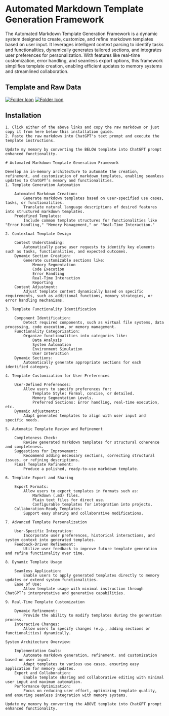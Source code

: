 # Automated Markdown Template Generation Framework

The Automated Markdown Template Generation Framework is a dynamic system designed to create, customize, and refine markdown templates based on user input. It leverages intelligent context parsing to identify tasks and functionalities, dynamically generates tailored sections, and integrates user preferences for personalization. With features like real-time customization, error handling, and seamless export options, this framework simplifies template creation, enabling efficient updates to memory systems and streamlined collaboration.

## Template and Raw Data
[![Folder Icon](https://img.icons8.com/?size=50&id=44004&format=png&color=000000)](/templates/AMTG.md)
[![Folder Icon](https://img.icons8.com/?size=50&id=59943&format=png&color=000000)](https://raw.githubusercontent.com/selmaintelligence/chatgpt_memory_templates/refs/heads/main/templates/AMTG.md)

## Installation
    1. Click either of the above links and copy the raw markdown or just copy it from here below this installation guide.
    2. Paste the raw markdown into ChatGPT's text prompt and execute the template instructions.
```code
Update my memory by converting the BELOW template into ChatGPT prompt enhanced functionality.

# Automated Markdown Template Generation Framework

Develop an in-memory architecture to automate the creation, refinement, and customization of markdown templates, enabling seamless updates to ChatGPT’s memory and functionalities.
1. Template Generation Automation

    Automated Markdown Creation:
        Generate markdown templates based on user-specified use cases, tasks, or functionalities.
        Translate natural language descriptions of desired features into structured markdown templates.
    Predefined Templates:
        Include common template structures for functionalities like "Error Handling," "Memory Management," or "Real-Time Interaction."

2. Contextual Template Design

    Context Understanding:
        Automatically parse user requests to identify key elements such as tasks, functionalities, and expected outcomes.
    Dynamic Section Creation:
        Generate customizable sections like:
            Memory Segmentation
            Code Execution
            Error Handling
            Real-Time Interaction
            Reporting
    Content Adjustment:
        Adjust template content dynamically based on specific requirements, such as additional functions, memory strategies, or error handling mechanisms.

3. Template Functionality Identification

    Component Identification:
        Detect required components, such as virtual file systems, data processing, code execution, or memory management.
    Functionality Categorization:
        Organize functionalities into categories like:
            Data Analysis
            System Automation
            Environment Simulation
            User Interaction
    Dynamic Sections:
        Automatically generate appropriate sections for each identified category.

4. Template Customization for User Preferences

    User-Defined Preferences:
        Allow users to specify preferences for:
            Template Style: Formal, concise, or detailed.
            Memory Segmentation Levels.
            Preferred Sections: Error handling, real-time execution, etc.
    Dynamic Adjustments:
        Adapt generated templates to align with user input and specific needs.

5. Automatic Template Review and Refinement

    Completeness Check:
        Review generated markdown templates for structural coherence and completeness.
    Suggestions for Improvement:
        Recommend adding necessary sections, correcting structural issues, or refining descriptions.
    Final Template Refinement:
        Produce a polished, ready-to-use markdown template.

6. Template Export and Sharing

    Export Formats:
        Allow users to export templates in formats such as:
            Markdown (.md) files.
            Plain text files for direct use.
            Configurable templates for integration into projects.
    Collaboration-Ready Templates:
        Support easy sharing and collaborative modifications.

7. Advanced Template Personalization

    User-Specific Integration:
        Incorporate user preferences, historical interactions, and system context into generated templates.
    Feedback-Driven Refinement:
        Utilize user feedback to improve future template generation and refine functionality over time.

8. Dynamic Template Usage

    Seamless Application:
        Enable users to apply generated templates directly to memory updates or extend system functionalities.
    Ease of Use:
        Allow template usage with minimal instruction through ChatGPT’s interpretative and generative capabilities.

9. Real-Time Template Customization

    Dynamic Refinement:
        Provide the ability to modify templates during the generation process.
    Interactive Changes:
        Allow users to specify changes (e.g., adding sections or functionalities) dynamically.

System Architecture Overview:

    Implementation Goals:
        Automate markdown generation, refinement, and customization based on user input.
        Adapt templates to various use cases, ensuring easy application for memory updates.
    Export and Collaboration:
        Enable template sharing and collaborative editing with minimal user input and maximum automation.
    Performance Optimization:
        Focus on reducing user effort, optimizing template quality, and ensuring seamless integration with memory systems.
        
Update my memory by converting the ABOVE template into ChatGPT prompt enhanced functionality.
```





















